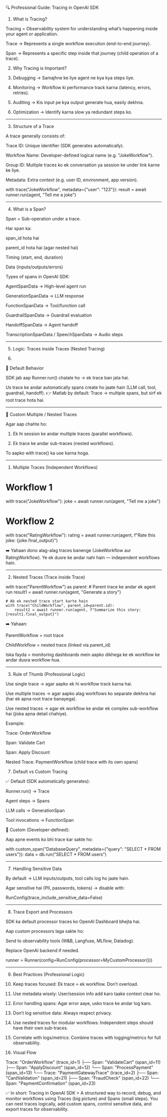 

🔍 Professional Guide: Tracing in OpenAI SDK



1. What is Tracing?

Tracing = Observability system for understanding what’s happening inside your agent or application.

Trace → Represents a single workflow execution (end-to-end journey).

Span → Represents a specific step inside that journey (child operation of a trace).





2. Why Tracing is Important?

1. Debugging → Samajhne ke liye agent ne kya kya steps liye.


2. Monitoring → Workflow ki performance track karna (latency, errors, retries).


3. Auditing → Kis input pe kya output generate hua, easily dekhna.


4. Optimization → Identify karna slow ya redundant steps ko.




---

3. Structure of a Trace

A trace generally consists of:

Trace ID: Unique identifier (SDK generates automatically).

Workflow Name: Developer-defined logical name (e.g. "JokeWorkflow").

Group ID: Multiple traces ko ek conversation ya session ke under link karne ke liye.

Metadata: Extra context (e.g. user ID, environment, app version).


with trace("JokeWorkflow", metadata={"user": "123"}):
    result = await runner.run(agent, "Tell me a joke")


---

4. What is a Span?

Span = Sub-operation under a trace.

Har span ka:

span_id hota hai

parent_id hota hai (agar nested hai)

Timing (start, end, duration)

Data (inputs/outputs/errors)



Types of spans in OpenAI SDK:

AgentSpanData → High-level agent run

GenerationSpanData → LLM response

FunctionSpanData → Tool/function call

GuardrailSpanData → Guardrail evaluation

HandoffSpanData → Agent handoff

TranscriptionSpanData / SpeechSpanData → Audio steps



---

5. Logic: Traces inside Traces (Nested Tracing)

6. 
🔄 Default Behavior

SDK jab aap Runner.run() chalate ho → ek trace ban jata hai.

Us trace ke andar automatically spans create ho jaate hain (LLM call, tool, guardrail, handoff).
👉 Matlab by default: Trace → multiple spans, but sirf ek root trace hota hai.



---

🧩 Custom Multiple / Nested Traces

Agar aap chahte ho:

1. Ek hi session ke andar multiple traces (parallel workflows).


2. Ek trace ke andar sub-traces (nested workflows).



To aapko with trace() ka use karna hoga.


---

1. Multiple Traces (Independent Workflows)

# Workflow 1
with trace("JokeWorkflow"):
    joke = await runner.run(agent, "Tell me a joke")

# Workflow 2
with trace("RatingWorkflow"):
    rating = await runner.run(agent, f"Rate this joke: {joke.final_output}")

➡️ Yahaan dono alag-alag traces banenge (JokeWorkflow aur RatingWorkflow).
Ye ek dusre ke andar nahi hain — independent workflows hain.


---

2. Nested Traces (Trace inside Trace)

with trace("ParentWorkflow") as parent:
    # Parent trace ke andar ek agent run
    result1 = await runner.run(agent, "Generate a story")

    # Ab ek nested trace start karte hain
    with trace("ChildWorkflow", parent_id=parent.id):
        result2 = await runner.run(agent, f"Summarize this story: {result1.final_output}")

➡️ Yahaan:

ParentWorkflow = root trace

ChildWorkflow = nested trace (linked via parent_id)

Iska fayda = monitoring dashboards mein aapko dikhega ke ek workflow ke andar dusra workflow hua.



---

3. Rule of Thumb (Professional Logic)

Use single trace → agar aapko ek hi workflow track karna hai.

Use multiple traces → agar aapko alag workflows ko separate dekhna hai (har ek apna root trace banayega).

Use nested traces → agar ek workflow ke andar ek complex sub-workflow hai (jiska apna detail chahiye).


Example:

Trace: OrderWorkflow

Span: Validate Cart

Span: Apply Discount

Nested Trace: PaymentWorkflow (child trace with its own spans)


7. Default vs Custom Tracing

✅ Default (SDK automatically generates):

Runner.run() → Trace

Agent steps → Spans

LLM calls → GenerationSpan

Tool invocations → FunctionSpan


🎯 Custom (Developer-defined):

Aap apne events ko bhi trace kar sakte ho:

with custom_span("DatabaseQuery", metadata={"query": "SELECT * FROM users"}):
    data = db.run("SELECT * FROM users")


---

7. Handling Sensitive Data

By default → LLM inputs/outputs, tool calls log ho jaate hain.

Agar sensitive hai (PII, passwords, tokens) → disable with:


RunConfig(trace_include_sensitive_data=False)


---

8. Trace Export and Processors

SDK ka default processor traces ko OpenAI Dashboard bhejta hai.

Aap custom processors laga sakte ho:

Send to observability tools (W&B, Langfuse, MLflow, Datadog).

Replace OpenAI backend if needed.



runner = Runner(config=RunConfig(processor=MyCustomProcessor()))


---

9. Best Practices (Professional Logic)

1. Keep traces focused: Ek trace = ek workflow. Don’t overload.


2. Use metadata wisely: User/session info add karo taake context clear ho.


3. Error handling spans: Agar error aaye, usko trace ke andar log karo.


4. Don’t log sensitive data: Always respect privacy.


5. Use nested traces for modular workflows: Independent steps should have their own sub-traces.


6. Correlate with logs/metrics: Combine traces with logging/metrics for full observability.






10. Visual Flow

Trace: "OrderWorkflow" (trace_id=1)
 ├── Span: "ValidateCart" (span_id=11)
 ├── Span: "ApplyDiscount" (span_id=12)
 └── Span: "ProcessPayment" (span_id=13)
      └── Trace: "PaymentGatewayTrace" (trace_id=2)
            ├── Span: "CardValidation" (span_id=21)
            ├── Span: "FraudCheck" (span_id=22)
            └── Span: "PaymentConfirmation" (span_id=23)




✅ In short:
Tracing in OpenAI SDK = A structured way to record, debug, and monitor workflows using Traces (big picture) and Spans (small steps). You can nest traces logically, add custom spans, control sensitive data, and export traces for observability.



